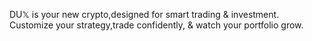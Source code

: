 DU𝕏 is your new crypto,designed for smart trading &amp; investment. Customize your strategy,trade confidently, &amp; watch your portfolio grow.
